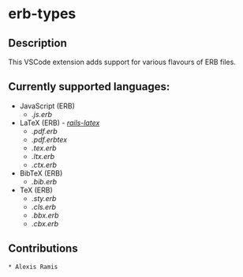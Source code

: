 # erb-types
## Description

This VSCode extension adds support for various flavours of ERB files.

## Currently supported languages:

* JavaScript (ERB)
    - *.js.erb*
* LaTeX (ERB) - *[rails-latex](https://github.com/amagical-net/rails-latex)*
    - *.pdf.erb*
    - *.pdf.erbtex*
    - *.tex.erb*
    - *.ltx.erb*
    - *.ctx.erb*
* BibTeX (ERB)
    - *.bib.erb*
* TeX (ERB)
    - *.sty.erb*
    - *.cls.erb*
    - *.bbx.erb*
    - *.cbx.erb*

## Contributions
    * Alexis Ramis
